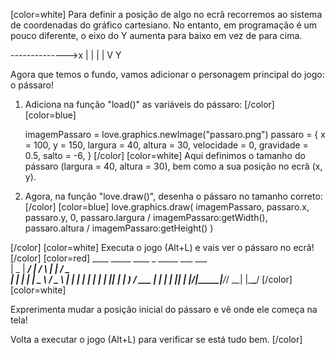 [color=white]
Para definir a posição de algo no ecrã recorremos ao sistema de
coordenadas do gráfico cartesiano. No entanto, em programação
é um pouco diferente, o eixo do Y aumenta para baixo em vez
de para cima.

-------------->x
|
|
|
|
V Y

Agora que temos o fundo, vamos adicionar o personagem 
principal do jogo: o pássaro!

1. Adiciona na função "load()" as variáveis do pássaro:
[/color] [color=blue]

   imagemPassaro = love.graphics.newImage("passaro.png")
   passaro = {
       x = 100,
       y = 150,
       largura = 40,
       altura = 30,
       velocidade = 0,
       gravidade = 0.5,
       salto = -6,
   }
[/color] [color=white]
Aqui definimos o tamanho do pássaro (largura = 40, altura = 30), bem como a sua posição
no ecrã (x, y).

2. Agora, na função "love.draw()", desenha o pássaro no 
tamanho correto:
[/color] [color=blue]
   love.graphics.draw(
   imagemPassaro,
   passaro.x,
   passaro.y,
   0,
   passaro.largura / imagemPassaro:getWidth(),
   passaro.altura / imagemPassaro:getHeight()
   )

[/color] [color=white]
Executa o jogo (Alt+L) e vais ver o pássaro no ecrã!
[/color] [color=red]
     ____  _____ ____    _    _____ ___ ___  
    |  _ \| ____/ ___|  / \  |  ___|_ _/ _ \
    | | | |  _| \___ \ / _ \ | |_   | | | | |
    | |_| | |___ ___) / ___ \|  _|  | | |_| |
    |____/|_____|____/_/   \_\_|   |___\___/
[/color] [color=white]

Exprerimenta mudar a posição inicial do pássaro e vê onde ele começa na tela!

Volta a executar o jogo (Alt+L) para verificar se está tudo bem.
[/color]
